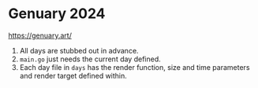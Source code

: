 # Genuary 2024

https://genuary.art/

1. All days are stubbed out in advance.
2. `main.go` just needs the current day defined.
3. Each day file in `days` has the render function, size and time parameters and render target defined within.
